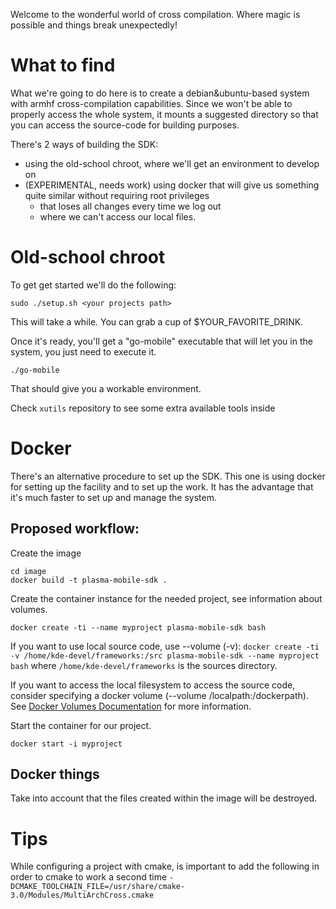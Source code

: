 Welcome to the wonderful world of cross compilation. Where magic is possible and things break unexpectedly!

# What to find

What we're going to do here is to create a debian&ubuntu-based system with armhf cross-compilation capabilities. Since we won't be able to properly access the whole system, it mounts a suggested directory so that you can access the source-code for building purposes.

There's 2 ways of building the SDK:
* using the old-school chroot, where we'll get an environment to develop on
* (EXPERIMENTAL, needs work) using docker that will give us something quite similar without requiring root privileges
    * that loses all changes every time we log out
    * where we can't access our local files.

# Old-school chroot
To get get started we'll do the following:

`sudo ./setup.sh <your projects path>`

This will take a while. You can grab a cup of $YOUR_FAVORITE_DRINK.

Once it's ready, you'll get a "go-mobile" executable that will let you in the system, you just need to execute it.

` ./go-mobile `

That should give you a workable environment.

Check `xutils` repository to see some extra available tools inside

# Docker
There's an alternative procedure to set up the SDK. This one is using docker for setting up the facility and to set up the work. It has the advantage that it's much faster to set up and manage the system.

## Proposed workflow:
Create the image
```
cd image
docker build -t plasma-mobile-sdk .
```

Create the container instance for the needed project, see information about volumes.
```
docker create -ti --name myproject plasma-mobile-sdk bash
```
If you want to use local source code, use --volume (-v):
`docker create -ti -v /home/kde-devel/frameworks:/src plasma-mobile-sdk --name myproject bash` where `/home/kde-devel/frameworks` is the sources directory.

If you want to access the local filesystem to access the source code, consider specifying a docker volume (--volume /localpath:/dockerpath).
See [Docker Volumes Documentation](https://docs.docker.com/userguide/dockervolumes/) for more information.

Start the container for our project.
```
docker start -i myproject
```

## Docker things
Take into account that the files created within the image will be destroyed.

# Tips
While configuring a project with cmake, is important to add
the following in order to cmake to work a second time
`-DCMAKE_TOOLCHAIN_FILE=/usr/share/cmake-3.0/Modules/MultiArchCross.cmake`
